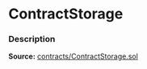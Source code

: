 # ContractStorage

### Description <a href="description" id="description"></a>

**Source:** [contracts/ContractStorage.sol](https://github.com/perifinance/peri-finance/blob/master/contracts/ContractStorage.sol)
